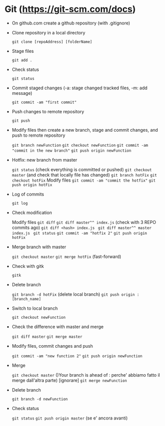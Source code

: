 # Git (https://git-scm.com/docs)

- On github.com create a github repository (with .gitignore)

- Clone repository in a local directory

  `git clone [repoAddress] [folderName]`

- Stage files

  `git add .`

- Check status

  `git status`

- Commit staged changes (-a: stage changed tracked files, -m: add message)

  `git commit -am "first commit"`

- Push changes to remote repository

  `git push`

- Modify files then create a new branch, stage and commit changes, and push to remote repository

  `git branch newFunction`
  `git checkout newFunction`
  `git commit -am "commit in the new branch"`
  `git push origin newFunction`

- Hotfix: new branch from master

  `git status` (check everything is committed or pushed)
  `git checkout master` (and check that locally file has changed)
  `git branch hotFix`
  `git checkout hotFix`
  Modify files
  `git commit -am "commit the hotfix"`
  `git push origin hotFix`

- Log of commits

  `git log`

- Check modification

  Modify files
  `git diff`
  `git diff master^^ index.js` (check with 3 REPO commits ago)
  `git diff <hash> index.js `
  `git diff master^^ master index.js `
  `git status`
  `git commit -am "hotfix 2"`
  `git push origin hotFix`

- Merge branch with master

  `git checkout master`
  `git merge hotFix` (fast-forward)

- Check with gitk

  `gitk`

- Delete branch

  `git branch -d hotFix` (delete local branch)
  `git push origin :[branch_name]`

- Switch to local branch

  `git checkout newFunction`

- Check the difference with master and merge

  `git diff master`
  `git merge master`

- Modify files, commit changes and push

  `git commit -am "new function 2"`
  `git push origin newFunction`

- Merge

  `git checkout master`  ()Your branch is ahead of : perche' abbiamo fatto il merge dall'altra parte) [ignorare]
  `git merge newFunction`

- Delete branch

  `git branch -d newFunction`

- Check status

  `git status`
  `git push origin master` (se e' ancora avanti)
  

